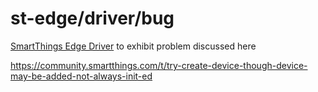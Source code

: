 # st-edge/driver/bug

[SmartThings Edge Driver](https://community.smartthings.com/t/preview-smartthings-managed-edge-device-drivers)
to exhibit problem discussed here

https://community.smartthings.com/t/try-create-device-though-device-may-be-added-not-always-init-ed

